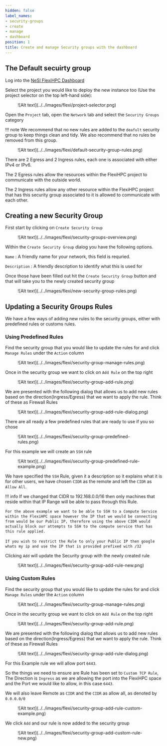 ```yaml
---
hidden: false
label_names:
- security-groups
- create
- manage
- dashboard
position: 1
title: Create and manage Security groups with the dashboard
---
```


## The Default secuirty group

Log into the [NeSI FlexiHPC Dashboard](https://dashboard.cloud.nesi.org.nz/)

Select the project you would like to deploy the new instance too (Use the project selector on the top left-hand side):

<figure markdown>
  ![Alt text](../../images/flexi/project-selector.png)
</figure>

Open the `Project` tab, open the `Network` tab and select the `Security Groups` category

!!! note
    We recommend that no new rules are added to the `deafult` security group to keep things clean and tidy. We also recommend that no rules be removed from this group.

<figure markdown>
  ![Alt text](../../images/flexi/default-security-group-rules.png)
</figure>

There are 2 Egress and 2 Ingress rules, each one is associated with either IPv4 or IPv6.

The 2 Egress rules allow the resources within the FlexiHPC project to communicate with the outside world.

The 2 Ingress rules allow any other resource within the FlexiHPC project that has this security group associated to it is allowed to communicate with each other.

## Creating a new Security Group

First start by clicking on `Create Security Group`

<figure markdown>
  ![Alt text](../../images/flexi/security-groups-overview.png)
</figure>

Within the `Create Security Group` dialog you have the following options.

`Name`
:   A friendly name for your network, this field is requried.

`Description`
:   A friendly description to identify what this is used for

Once those have been filled out hit the `Create Security Group` button and that will take you to the newly created security group

<figure markdown>
  ![Alt text](../../images/flexi/new-security-group-rules.png)
</figure>

## Updating a Security Groups Rules

We have a few ways of adding new rules to the security groups, either with predefined rules or customs rules.

### Using Predefined Rules

Find the security group that you would like to update the rules for and click `Manage Rules` under the `Action` column

<figure markdown>
  ![Alt text](../../images/flexi/security-group-manage-rules.png)
</figure>

Once in the security group we want to click on `Add Rule` on the top right

<figure markdown>
  ![Alt text](../../images/flexi/security-group-add-rule.png)
</figure>

We are presented with the following dialog that allows us to add new rules based on the direction(Ingress/Egress) that we want to apply the rule. Think of these as Firewall Rules

<figure markdown>
  ![Alt text](../../images/flexi/security-group-add-rule-dialog.png)
</figure>

There are all ready a few predefined rules that are ready to use if you so chose

<figure markdown>
  ![Alt text](../../images/flexi/security-group-predefined-rules.png)
</figure>

For this example we will create an `SSH` rule

<figure markdown>
  ![Alt text](../../images/flexi/security-group-predefined-rule-example.png)
</figure>

We have specified the `SSH` Rule, given it a description so it explains what it is for other users, we have chosen `CIDR` as the remote and left the `CIDR` as `Allow All`.

!!! info
    If we changed that CIDR to 192.168.0.0/16 then only machines that reside within that IP Range will be able to pass through this Rule.

    For the above example we want to be able to SSH to a Compute Service within the FlexiHPC space however the IP that we would be connecting from would be our Public IP, therefore using the above CIDR would actually block our attempts to SSH to the compute service that has this rule applied.

    If you wish to restrict the Rule to only your Public IP then google whats my ip and use the IP that is provided prefixed with /32

Clicking `Add` will update the Security group with the newly created rule

<figure markdown>
  ![Alt text](../../images/flexi/security-group-add-rule-new.png)
</figure>

### Using Custom Rules

Find the security group that you would like to update the rules for and click `Manage Rules` under the `Action` column

<figure markdown>
  ![Alt text](../../images/flexi/security-group-manage-rules.png)
</figure>

Once in the security group we want to click on `Add Rule` on the top right

<figure markdown>
  ![Alt text](../../images/flexi/security-group-add-rule.png)
</figure>

We are presented with the following dialog that allows us to add new rules based on the direction(Ingress/Egress) that we want to apply the rule. Think of these as Firewall Rules

<figure markdown>
  ![Alt text](../../images/flexi/security-group-add-rule-dialog.png)
</figure>

For this Example rule we will allow port `6443`.

So the things we need to ensure are Rule has been set to `Custom TCP Rule`, The Direction is `Ingress` as we are allowing the port into the FlexiHPC space and the Port we would like to allow, in this case `6443`.

We will also leave Remote as `CIDR` and the `CIDR` as allow all, as denoted by `0.0.0.0/0`

<figure markdown>
  ![Alt text](../../images/flexi/security-group-add-rule-custom-example.png)
</figure>

We click `Add` and our rule is now added to the security group

<figure markdown>
  ![Alt text](../../images/flexi/security-group-add-custom-rule-new.png)
</figure>
